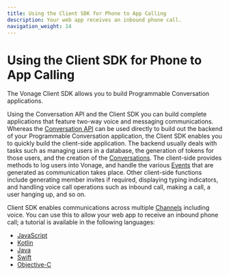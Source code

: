 ```yaml
---
title: Using the Client SDK for Phone to App Calling
description: Your web app receives an inbound phone call.
navigation_weight: 14
---
```


# Using the Client SDK for Phone to App Calling

The Vonage Client SDK allows you to build Programmable Conversation applications.

Using the Conversation API and the Client SDK you can build complete applications that feature two-way voice and messaging communications. Whereas the [Conversation API](/conversation/overview) can be used directly to build out the backend of your Programmable Conversation application, the Client SDK enables you to quickly build the client-side application. The backend usually deals with tasks such as managing users in a database, the generation of tokens for those users, and the creation of the [Conversations](/conversation/concepts/conversation). The client-side provides methods to log users into Vonage, and handle the various [Events](/conversation/concepts/event) that are generated as communication takes place. Other client-side functions include generating member invites if required, displaying typing indicators, and handling voice call operations such as inbound call, making a call, a user hanging up, and so on.

Client SDK enables communications across multiple [Channels](/conversation/concepts/channel) including voice. You can use this to allow your web app to receive an inbound phone call; a tutorial is available in the following languages:

* [JavaScript](/client-sdk/tutorials/phone-to-app/introduction/javascript)
* [Kotlin](/client-sdk/tutorials/phone-to-app/introduction/kotlin)
* [Java](/client-sdk/tutorials/phone-to-app/introduction/java)
* [Swift](/client-sdk/tutorials/phone-to-app/introduction/swift)
* [Objective-C](/client-sdk/tutorials/phone-to-app/introduction/objective_c)
